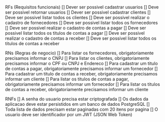 RFs (Requisitos funcionais)
[] Dever ser possivel cadastrar usuarios
[] Deve ser possivel retornar usuarios
[] Dever ser possivel cadastrar clientes 
[] Deve ser possivel listar todos os clientes 
[] Deve ser possivel realizar o cadastro de fornecedores 
[] Deve ser possivel listar todos os fornecedores 
[] Deve ser possivel realizar o cadastro de contas a pagar 
[] Deve ser possivel listar todos os titulos de contas a pagar 
[] Deve ser possivel realizar o cadastro de contas a receber
[] Deve ser possivel listar todos os titulos de contas a receber

RNs (Regras de negocio)
[] Para listar os fornecedores, obrigatoriamente precisamos informar o CNPJ
[] Para listar os clientes, obrigatoriamente precisamos informar o CPF ou CNPJ e Endereco
[] Para cadastrar um titulo de contas a pagar, obrigatoriamente precisamos informar um fornecedor
[] Para cadastrar um titulo de contas a receber, obrigatoriamente precisamos informar um cliente
[] Para listar os titulos de contas a pagar, obrigatoriamente precisamos informar um fornecedor
[] Para listar os titulos de contas a receber, obrigatoriamente precisamos informar um cliente

RNFs
[] A senha do usuario precisa estar criptografada
[] Os dados da aplicacao deve estar persistidos em um banco de dados PostgreSQL
[] Toda lista de dados precisam estar paginadas com 20 itens por pagina
[] O usuario deve ser identificador por um JWT (JSON Web Token)
